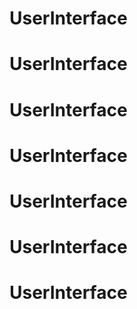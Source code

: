 # UserInterface
# UserInterface
# UserInterface
# UserInterface
# UserInterface
# UserInterface
# UserInterface
